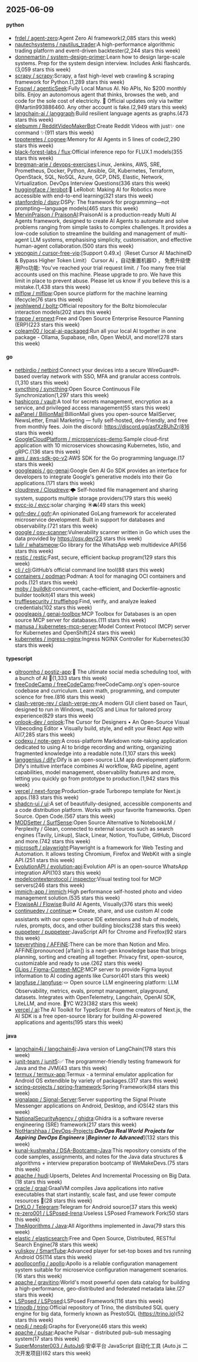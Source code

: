 ## 2025-06-09

#### python
* [frdel / agent-zero](https://github.com/frdel/agent-zero):Agent Zero AI framework(2,085 stars this week)
* [nautechsystems / nautilus_trader](https://github.com/nautechsystems/nautilus_trader):A high-performance algorithmic trading platform and event-driven backtester(2,244 stars this week)
* [donnemartin / system-design-primer](https://github.com/donnemartin/system-design-primer):Learn how to design large-scale systems. Prep for the system design interview. Includes Anki flashcards.(3,059 stars this week)
* [scrapy / scrapy](https://github.com/scrapy/scrapy):Scrapy, a fast high-level web crawling & scraping framework for Python.(1,289 stars this week)
* [Fosowl / agenticSeek](https://github.com/Fosowl/agenticSeek):Fully Local Manus AI. No APIs, No $200 monthly bills. Enjoy an autonomous agent that thinks, browses the web, and code for the sole cost of electricity. 🔔 Official updates only via twitter @Martin993886460. Any other account is fake.(2,949 stars this week)
* [langchain-ai / langgraph](https://github.com/langchain-ai/langgraph):Build resilient language agents as graphs.(473 stars this week)
* [elebumm / RedditVideoMakerBot](https://github.com/elebumm/RedditVideoMakerBot):Create Reddit Videos with just✨ one command ✨(911 stars this week)
* [topoteretes / cognee](https://github.com/topoteretes/cognee):Memory for AI Agents in 5 lines of code(2,290 stars this week)
* [black-forest-labs / flux](https://github.com/black-forest-labs/flux):Official inference repo for FLUX.1 models(355 stars this week)
* [bregman-arie / devops-exercises](https://github.com/bregman-arie/devops-exercises):Linux, Jenkins, AWS, SRE, Prometheus, Docker, Python, Ansible, Git, Kubernetes, Terraform, OpenStack, SQL, NoSQL, Azure, GCP, DNS, Elastic, Network, Virtualization. DevOps Interview Questions(336 stars this week)
* [huggingface / lerobot](https://github.com/huggingface/lerobot):🤗 LeRobot: Making AI for Robotics more accessible with end-to-end learning(321 stars this week)
* [stanfordnlp / dspy](https://github.com/stanfordnlp/dspy):DSPy: The framework for programming—not prompting—language models(465 stars this week)
* [MervinPraison / PraisonAI](https://github.com/MervinPraison/PraisonAI):PraisonAI is a production-ready Multi AI Agents framework, designed to create AI Agents to automate and solve problems ranging from simple tasks to complex challenges. It provides a low-code solution to streamline the building and management of multi-agent LLM systems, emphasising simplicity, customisation, and effective human-agent collaboration.(500 stars this week)
* [yeongpin / cursor-free-vip](https://github.com/yeongpin/cursor-free-vip):[Support 0.49.x]（Reset Cursor AI MachineID & Bypass Higher Token Limit） Cursor Ai ，自动重置机器ID ， 免费升级使用Pro功能: You've reached your trial request limit. / Too many free trial accounts used on this machine. Please upgrade to pro. We have this limit in place to prevent abuse. Please let us know if you believe this is a mistake.(1,438 stars this week)
* [mlflow / mlflow](https://github.com/mlflow/mlflow):Open source platform for the machine learning lifecycle(76 stars this week)
* [jwohlwend / boltz](https://github.com/jwohlwend/boltz):Official repository for the Boltz biomolecular interaction models(202 stars this week)
* [frappe / erpnext](https://github.com/frappe/erpnext):Free and Open Source Enterprise Resource Planning (ERP)(223 stars this week)
* [coleam00 / local-ai-packaged](https://github.com/coleam00/local-ai-packaged):Run all your local AI together in one package - Ollama, Supabase, n8n, Open WebUI, and more!(278 stars this week)

#### go
* [netbirdio / netbird](https://github.com/netbirdio/netbird):Connect your devices into a secure WireGuard®-based overlay network with SSO, MFA and granular access controls.(1,310 stars this week)
* [syncthing / syncthing](https://github.com/syncthing/syncthing):Open Source Continuous File Synchronization(1,297 stars this week)
* [hashicorp / vault](https://github.com/hashicorp/vault):A tool for secrets management, encryption as a service, and privileged access management(55 stars this week)
* [aaPanel / BillionMail](https://github.com/aaPanel/BillionMail):BillionMail gives you open-source MailServer, NewsLetter, Email Marketing — fully self-hosted, dev-friendly, and free from monthly fees. Join the discord: https://discord.gg/asfXzBUhZr(816 stars this week)
* [GoogleCloudPlatform / microservices-demo](https://github.com/GoogleCloudPlatform/microservices-demo):Sample cloud-first application with 10 microservices showcasing Kubernetes, Istio, and gRPC.(136 stars this week)
* [aws / aws-sdk-go-v2](https://github.com/aws/aws-sdk-go-v2):AWS SDK for the Go programming language.(17 stars this week)
* [googleapis / go-genai](https://github.com/googleapis/go-genai):Google Gen AI Go SDK provides an interface for developers to integrate Google's generative models into their Go applications.(171 stars this week)
* [cloudreve / Cloudreve](https://github.com/cloudreve/Cloudreve):🌩 Self-hosted file management and sharing system, supports multiple storage providers(179 stars this week)
* [evcc-io / evcc](https://github.com/evcc-io/evcc):solar charging ☀️🚘(49 stars this week)
* [gofr-dev / gofr](https://github.com/gofr-dev/gofr):An opinionated GoLang framework for accelerated microservice development. Built in support for databases and observability.(721 stars this week)
* [google / osv-scanner](https://github.com/google/osv-scanner):Vulnerability scanner written in Go which uses the data provided by https://osv.dev(23 stars this week)
* [tulir / whatsmeow](https://github.com/tulir/whatsmeow):Go library for the WhatsApp web multidevice API(56 stars this week)
* [restic / restic](https://github.com/restic/restic):Fast, secure, efficient backup program(129 stars this week)
* [cli / cli](https://github.com/cli/cli):GitHub’s official command line tool(88 stars this week)
* [containers / podman](https://github.com/containers/podman):Podman: A tool for managing OCI containers and pods.(121 stars this week)
* [moby / buildkit](https://github.com/moby/buildkit):concurrent, cache-efficient, and Dockerfile-agnostic builder toolkit(41 stars this week)
* [trufflesecurity / trufflehog](https://github.com/trufflesecurity/trufflehog):Find, verify, and analyze leaked credentials(102 stars this week)
* [googleapis / genai-toolbox](https://github.com/googleapis/genai-toolbox):MCP Toolbox for Databases is an open source MCP server for databases.(111 stars this week)
* [manusa / kubernetes-mcp-server](https://github.com/manusa/kubernetes-mcp-server):Model Context Protocol (MCP) server for Kubernetes and OpenShift(24 stars this week)
* [kubernetes / ingress-nginx](https://github.com/kubernetes/ingress-nginx):Ingress NGINX Controller for Kubernetes(30 stars this week)

#### typescript
* [gitroomhq / postiz-app](https://github.com/gitroomhq/postiz-app):📨 The ultimate social media scheduling tool, with a bunch of AI 🤖(1,333 stars this week)
* [freeCodeCamp / freeCodeCamp](https://github.com/freeCodeCamp/freeCodeCamp):freeCodeCamp.org's open-source codebase and curriculum. Learn math, programming, and computer science for free.(816 stars this week)
* [clash-verge-rev / clash-verge-rev](https://github.com/clash-verge-rev/clash-verge-rev):A modern GUI client based on Tauri, designed to run in Windows, macOS and Linux for tailored proxy experience(829 stars this week)
* [onlook-dev / onlook](https://github.com/onlook-dev/onlook):The Cursor for Designers • An Open-Source Visual Vibecoding Editor • Visually build, style, and edit your React App with AI(7,285 stars this week)
* [codexu / note-gen](https://github.com/codexu/note-gen):A cross-platform Markdown note-taking application dedicated to using AI to bridge recording and writing, organizing fragmented knowledge into a readable note.(1,107 stars this week)
* [langgenius / dify](https://github.com/langgenius/dify):Dify is an open-source LLM app development platform. Dify's intuitive interface combines AI workflow, RAG pipeline, agent capabilities, model management, observability features and more, letting you quickly go from prototype to production.(1,942 stars this week)
* [vercel / next-forge](https://github.com/vercel/next-forge):Production-grade Turborepo template for Next.js apps.(183 stars this week)
* [shadcn-ui / ui](https://github.com/shadcn-ui/ui):A set of beautifully-designed, accessible components and a code distribution platform. Works with your favorite frameworks. Open Source. Open Code.(567 stars this week)
* [MODSetter / SurfSense](https://github.com/MODSetter/SurfSense):Open Source Alternative to NotebookLM / Perplexity / Glean, connected to external sources such as search engines (Tavily, Linkup), Slack, Linear, Notion, YouTube, GitHub, Discord and more.(742 stars this week)
* [microsoft / playwright](https://github.com/microsoft/playwright):Playwright is a framework for Web Testing and Automation. It allows testing Chromium, Firefox and WebKit with a single API.(251 stars this week)
* [EvolutionAPI / evolution-api](https://github.com/EvolutionAPI/evolution-api):Evolution API is an open-source WhatsApp integration API(103 stars this week)
* [modelcontextprotocol / inspector](https://github.com/modelcontextprotocol/inspector):Visual testing tool for MCP servers(246 stars this week)
* [immich-app / immich](https://github.com/immich-app/immich):High performance self-hosted photo and video management solution.(535 stars this week)
* [FlowiseAI / Flowise](https://github.com/FlowiseAI/Flowise):Build AI Agents, Visually(376 stars this week)
* [continuedev / continue](https://github.com/continuedev/continue):⏩ Create, share, and use custom AI code assistants with our open-source IDE extensions and hub of models, rules, prompts, docs, and other building blocks(238 stars this week)
* [puppeteer / puppeteer](https://github.com/puppeteer/puppeteer):JavaScript API for Chrome and Firefox(92 stars this week)
* [toeverything / AFFiNE](https://github.com/toeverything/AFFiNE):There can be more than Notion and Miro. AFFiNE(pronounced [ə‘fain]) is a next-gen knowledge base that brings planning, sorting and creating all together. Privacy first, open-source, customizable and ready to use.(262 stars this week)
* [GLips / Figma-Context-MCP](https://github.com/GLips/Figma-Context-MCP):MCP server to provide Figma layout information to AI coding agents like Cursor(401 stars this week)
* [langfuse / langfuse](https://github.com/langfuse/langfuse):🪢 Open source LLM engineering platform: LLM Observability, metrics, evals, prompt management, playground, datasets. Integrates with OpenTelemetry, Langchain, OpenAI SDK, LiteLLM, and more. 🍊YC W23(382 stars this week)
* [vercel / ai](https://github.com/vercel/ai):The AI Toolkit for TypeScript. From the creators of Next.js, the AI SDK is a free open-source library for building AI-powered applications and agents(195 stars this week)

#### java
* [langchain4j / langchain4j](https://github.com/langchain4j/langchain4j):Java version of LangChain(178 stars this week)
* [junit-team / junit5](https://github.com/junit-team/junit5):✅ The programmer-friendly testing framework for Java and the JVM(43 stars this week)
* [termux / termux-app](https://github.com/termux/termux-app):Termux - a terminal emulator application for Android OS extendible by variety of packages.(317 stars this week)
* [spring-projects / spring-framework](https://github.com/spring-projects/spring-framework):Spring Framework(84 stars this week)
* [signalapp / Signal-Server](https://github.com/signalapp/Signal-Server):Server supporting the Signal Private Messenger applications on Android, Desktop, and iOS(42 stars this week)
* [NationalSecurityAgency / ghidra](https://github.com/NationalSecurityAgency/ghidra):Ghidra is a software reverse engineering (SRE) framework(217 stars this week)
* [NotHarshhaa / DevOps-Projects](https://github.com/NotHarshhaa/DevOps-Projects):𝑫𝒆𝒗𝑶𝒑𝒔 𝑹𝒆𝒂𝒍 𝑾𝒐𝒓𝒍𝒅 𝑷𝒓𝒐𝒋𝒆𝒄𝒕𝒔 𝒇𝒐𝒓 𝑨𝒔𝒑𝒊𝒓𝒊𝒏𝒈 𝑫𝒆𝒗𝑶𝒑𝒔 𝑬𝒏𝒈𝒊𝒏𝒆𝒆𝒓𝒔 [𝑩𝒆𝒈𝒊𝒏𝒏𝒆𝒓 𝒕𝒐 𝑨𝒅𝒗𝒂𝒏𝒄𝒆𝒅](132 stars this week)
* [kunal-kushwaha / DSA-Bootcamp-Java](https://github.com/kunal-kushwaha/DSA-Bootcamp-Java):This repository consists of the code samples, assignments, and notes for the Java data structures & algorithms + interview preparation bootcamp of WeMakeDevs.(75 stars this week)
* [apache / hudi](https://github.com/apache/hudi):Upserts, Deletes And Incremental Processing on Big Data.(18 stars this week)
* [oracle / graal](https://github.com/oracle/graal):GraalVM compiles Java applications into native executables that start instantly, scale fast, and use fewer compute resources 🚀(28 stars this week)
* [DrKLO / Telegram](https://github.com/DrKLO/Telegram):Telegram for Android source(37 stars this week)
* [re-zero001 / LSPosed-Irena](https://github.com/re-zero001/LSPosed-Irena):Useless LSPosed Framework Fork(50 stars this week)
* [TheAlgorithms / Java](https://github.com/TheAlgorithms/Java):All Algorithms implemented in Java(79 stars this week)
* [elastic / elasticsearch](https://github.com/elastic/elasticsearch):Free and Open Source, Distributed, RESTful Search Engine(78 stars this week)
* [yuliskov / SmartTube](https://github.com/yuliskov/SmartTube):Advanced player for set-top boxes and tvs running Android OS(114 stars this week)
* [apolloconfig / apollo](https://github.com/apolloconfig/apollo):Apollo is a reliable configuration management system suitable for microservice configuration management scenarios.(16 stars this week)
* [apache / gravitino](https://github.com/apache/gravitino):World's most powerful open data catalog for building a high-performance, geo-distributed and federated metadata lake.(27 stars this week)
* [LSPosed / LSPosed](https://github.com/LSPosed/LSPosed):LSPosed Framework(116 stars this week)
* [trinodb / trino](https://github.com/trinodb/trino):Official repository of Trino, the distributed SQL query engine for big data, formerly known as PrestoSQL (https://trino.io)(52 stars this week)
* [neo4j / neo4j](https://github.com/neo4j/neo4j):Graphs for Everyone(46 stars this week)
* [apache / pulsar](https://github.com/apache/pulsar):Apache Pulsar - distributed pub-sub messaging system(17 stars this week)
* [SuperMonster003 / AutoJs6](https://github.com/SuperMonster003/AutoJs6):安卓平台 JavaScript 自动化工具 (Auto.js 二次开发项目)(62 stars this week)

